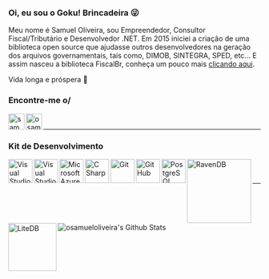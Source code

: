 <!--
![GitHub followers](https://img.shields.io/github/followers/osamueloliveira?style=social)
-->
### Oi, eu sou o Goku! Brincadeira 😜

Meu nome é Samuel Oliveira, sou Empreendedor, Consultor Fiscal/Tributário e Desenvolvedor .NET. Em 2015 iniciei a criação de uma biblioteca open source que ajudasse outros desenvolvedores na geração dos arquivos governamentais, tais como, DIMOB, SINTEGRA, SPED, etc... E assim nasceu a biblioteca FiscalBr, conheça um pouco mais [clicando aqui](https://github.com/osamueloliveira/FiscalBr.NET).

Vida longa e próspera 🖖

### Encontre-me o/

<a href="http://samuelro.net">
  <img align="left" alt="samuelro.net" width="32px" src="https://raw.githubusercontent.com/osamueloliveira/osamueloliveira/master/images/social/domain.png" />
<a/>
<img align="left" alt="osamueloliveira | Instagram" width="32px" src="https://raw.githubusercontent.com/osamueloliveira/osamueloliveira/master/images/social/instagram.svg" />

<br />

---

### Kit de Desenvolvimento

<p>
  <img align="left" alt="Visual Studio" width="48px" src="https://raw.githubusercontent.com/osamueloliveira/osamueloliveira/master/images/tools/vs-2019.svg" />
  <img align="left" alt="Visual Studio Code" width="48px" src="https://raw.githubusercontent.com/osamueloliveira/osamueloliveira/master/images/tools/vs-code-2019.svg" />
<p/>
<img align="left" alt="Microsoft Azure" width="48px" src="https://raw.githubusercontent.com/osamueloliveira/osamueloliveira/master/images/tools/microsoft-azure.svg" />
<img align="left" alt="C Sharp" width="48px" src="https://raw.githubusercontent.com/osamueloliveira/osamueloliveira/master/images/tools/c-sharp.svg" />
<!--
<img align="left" alt="HTML5" width="48px" src="https://raw.githubusercontent.com/osamueloliveira/osamueloliveira/master/images/tools/html-5.svg" />
<img align="left" alt="CSS3" width="48px" src="https://raw.githubusercontent.com/osamueloliveira/osamueloliveira/master/images/tools/css-3.svg" />
<img align="left" alt="JavaScript" width="48px" src="https://raw.githubusercontent.com/osamueloliveira/osamueloliveira/master/images/tools/javascript.svg" />
<img align="left" alt="NodeJS" width="64px" src="https://raw.githubusercontent.com/osamueloliveira/osamueloliveira/master/images/tools/node-js.svg" />
-->
<img align="left" alt="Git" width="48px" src="https://raw.githubusercontent.com/osamueloliveira/osamueloliveira/master/images/tools/git.svg" />
<img align="left" alt="GitHub" width="48px" src="https://raw.githubusercontent.com/osamueloliveira/osamueloliveira/master/images/tools/github.svg" />
<img align="left" alt="PostgreSQL" width="48x" src="https://raw.githubusercontent.com/osamueloliveira/osamueloliveira/master/images/tools/postgreesql.svg" />
<img align="left" alt="RavenDB" width="128px" src="https://raw.githubusercontent.com/osamueloliveira/osamueloliveira/master/images/tools/ravendb-logo.png" />
<img align="left" alt="LiteDB" width="96px" src="https://raw.githubusercontent.com/osamueloliveira/osamueloliveira/master/images/tools/litedb-logo.svg" />

<br />
<br />

---

<img align="left" alt="osamueloliveira's Github Stats" src="https://github-readme-stats.vercel.app/api?username=osamueloliveira&show_icons=true&hide_border=true" />

<!--
**osamueloliveira/osamueloliveira** is a ✨ _special_ ✨ repository because its `README.md` (this file) appears on your GitHub profile.

Here are some ideas to get you started:

- 🔭 I’m currently working on ...
- 🌱 I’m currently learning ...
- 👯 I’m looking to collaborate on ...
- 🤔 I’m looking for help with ...
- 💬 Ask me about ...
- 📫 How to reach me: ...
- 😄 Pronouns: ...
- ⚡ Fun fact: ...
-->
